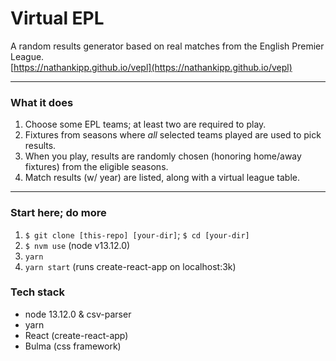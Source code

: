 # Virtual EPL
A random results generator based on real matches from the English Premier League.  
[https://nathankipp.github.io/vepl](https://nathankipp.github.io/vepl)

---

### What it does
1. Choose some EPL teams; at least two are required to play.
2. Fixtures from seasons where _all_ selected teams played are used to pick results.
3. When you play, results are randomly chosen (honoring home/away fixtures) from the eligible seasons.
4. Match results (w/ year) are listed, along with a virtual league table.

---

### Start here; do more
1. ```$ git clone [this-repo] [your-dir]```; ```$ cd [your-dir]```
2. ```$ nvm use``` (node v13.12.0)   
3. ```yarn```
4. ```yarn start``` (runs create-react-app on localhost:3k)  

### Tech stack
 - node 13.12.0 & csv-parser
 - yarn
 - React (create-react-app)
 - Bulma (css framework)
